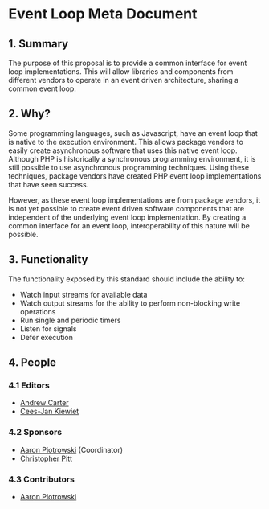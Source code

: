 # Event Loop Meta Document

## 1. Summary

The purpose of this proposal is to provide a common interface for event loop
implementations. This will allow libraries and components from different
vendors to operate in an event driven architecture, sharing a common event
loop.

## 2. Why?

Some programming languages, such as Javascript, have an event loop that is
native to the execution environment. This allows package vendors to easily
create asynchronous software that uses this native event loop. Although PHP
is historically a synchronous programming environment, it is still possible
to use asynchronous programming techniques. Using these techniques, package
vendors have created PHP event loop implementations that have seen success.

However, as these event loop implementations are from package vendors, it
is not yet possible to create event driven software components that are
independent of the underlying event loop implementation. By creating a
common interface for an event loop, interoperability of this nature will
be possible.

## 3. Functionality

The functionality exposed by this standard should include the ability to:

- Watch input streams for available data
- Watch output streams for the ability to perform non-blocking write operations
- Run single and periodic timers
- Listen for signals
- Defer execution

## 4. People

### 4.1 Editors

* [Andrew Carter](https://github.com/AndrewCarterUK)
* [Cees-Jan Kiewiet](https://github.com/WyriHaximus)

### 4.2 Sponsors

* [Aaron Piotrowski](https://github.com/trowski) (Coordinator)
* [Christopher Pitt](https://github.com/assertchris)

### 4.3 Contributors

* [Aaron Piotrowski](https://github.com/trowski)
